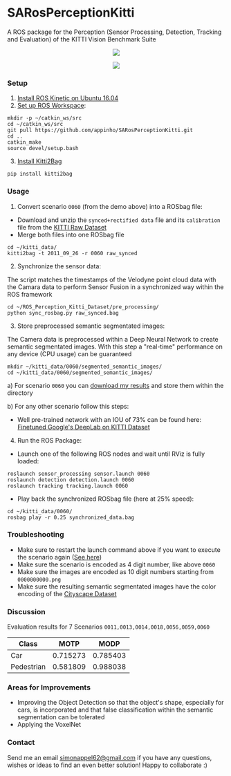 SARosPerceptionKitti
=================

A ROS package for the Perception (Sensor Processing, Detection, Tracking and Evaluation) of the KITTI Vision Benchmark Suite 

<p align="center">
  <img src="./videos/semantic.gif">
</p>

<p align="center">
  <img src="./videos/rviz.gif">
</p>

### Setup

1) [Install ROS Kinetic on Ubuntu 16.04](http://wiki.ros.org/kinetic/Installation/Ubuntu)
2) [Set up ROS Workspace](http://wiki.ros.org/catkin/Tutorials/create_a_workspace):  
```
mkdir -p ~/catkin_ws/src  
cd ~/catkin_ws/src  
git pull https://github.com/appinho/SARosPerceptionKitti.git  
cd ..  
catkin_make  
source devel/setup.bash  
```

3) [Install Kitti2Bag](https://github.com/tomas789/kitti2bag)

```
pip install kitti2bag
```

### Usage

1) Convert scenario `0060` (from the demo above) into a ROSbag file:  

* Download and unzip the `synced+rectified data` file and its `calibration` file from the [KITTI Raw Dataset](http://www.cvlibs.net/datasets/kitti/raw_data.php)
* Merge both files into one ROSbag file

```
cd ~/kitti_data/
kitti2bag -t 2011_09_26 -r 0060 raw_synced
```

2) Synchronize the sensor data:  

The script matches the timestamps of the Velodyne point cloud data with the Camara data to perform Sensor Fusion in a synchronized way within the ROS framework 
```
cd ~/ROS_Perception_Kitti_Dataset/pre_processing/
python sync_rosbag.py raw_synced.bag
```

3) Store preprocessed semantic segmentated images:  

The Camera data is preprocessed within a Deep Neural Network to create semantic segmentated images. With this step a "real-time" performance on any device (CPU usage) can be guaranteed

```
mkdir ~/kitti_data/0060/segmented_semantic_images/
cd ~/kitti_data/0060/segmented_semantic_images/
```

a) For scenario `0060` you can [download my results](https://drive.google.com/file/d/1ihGnk5x9OlzF4X-YJXFsKB8rYSLyo0YF/view?usp=sharing) and store them within the directory

b) For any other scenario follow this steps:  

* Well pre-trained network with an IOU of 73% can be found here: [Finetuned Google's DeepLab on KITTI Dataset](https://github.com/hiwad-aziz/kitti_deeplab)

4) Run the ROS Package:  

* Launch one of the following ROS nodes and wait until RViz is fully loaded:  

```
roslaunch sensor_processing sensor.launch 0060
roslaunch detection detection.launch 0060
roslaunch tracking tracking.launch 0060
```

* Play back the synchronized ROSbag file (here at 25% speed):  

```
cd ~/kitti_data/0060/
rosbag play -r 0.25 synchronized_data.bag
```

### Troubleshooting

* Make sure to restart the launch command above if you want to execute the scenario again ([See here](https://github.com/appinho/SARosPerceptionKitti/issues/7))
* Make sure the scenario is encoded as 4 digit number, like above `0060`
* Make sure the images are encoded as 10 digit numbers starting from `0000000000.png`
* Make sure the resulting semantic segmentated images have the color encoding of the [Cityscape Dataset](https://www.cityscapes-dataset.com/examples/)

### Discussion

Evaluation results for 7 Scenarios `0011,0013,0014,0018,0056,0059,0060`

| Class        |  MOTP   |  MODP   |
| ------------ |:-------:|:-------:|
| Car          | 0.715273| 0.785403|
| Pedestrian   | 0.581809| 0.988038|

### Areas for Improvements

* Improving the Object Detection so that the object's shape, especially for cars, is incorporated and that false classification within the semantic segmentation can be tolerated
* Applying the VoxelNet

### Contact

Send me an email simonappel62@gmail.com if you have any questions, wishes or ideas to find an even better solution! Happy to collaborate :)

<!--
## Evaluation for 7 Scenarios 0011,0013,0014,0018,0056,0059,0060

| Class        | MOTA    | MOTP    |  MOTAL  |    MODA |    MODP |
| ------------ |:-------:|:-------:|:-------:|:-------:|:-------:|
| CAR          | 0.250970| 0.715273| 0.274552| 0.274903| 0.785403|
| PEDESTRIAN   |-0.015038| 0.581809|-0.015038|-0.015038| 0.988038|


[157, 154, 280, 306, 378, 1283, 17]
[64, 10, 10, 72, 11, 196, 0]
[39, 75, 120, 39, 33, 569, 0]

[8, 0, 1, 0, 4, 18, 18]
[3, 0, 2, 0, 0, 52, 0]
[172, 0, 63, 0, 25, 177, 46]

## Pipeline

### 1a) Sensor Fusion: Velodyne Point Cloud Processing

* [Ground extraction & Free space estimation](http://wiki.ros.org/but_velodyne_proc)

### 1b) Sensor Fusion: Raw Image Processing

* [Semantic segmentation](https://github.com/martinkersner/train-DeepLab)

### 1c) Sensor Fusion: Mapping Point Cloud and Image

### 2 Detection: DBSCAN Clustering

### 3 Tracking: UKF Tracker

-->
